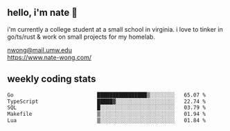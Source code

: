 ## hello, i'm nate 👋
i'm currently a college student at a small school in virginia. i love to tinker in go/ts/rust & work on small projects for my homelab.

nwong@mail.umw.edu <br/>
https://www.nate-wong.com/

## weekly coding stats
<!--START_SECTION:waka-->

```txt
Go                           ████████████████▒░░░░░░░░   65.07 %
TypeScript                   █████▓░░░░░░░░░░░░░░░░░░░   22.74 %
SQL                          █░░░░░░░░░░░░░░░░░░░░░░░░   03.79 %
Makefile                     ▒░░░░░░░░░░░░░░░░░░░░░░░░   01.94 %
Lua                          ▒░░░░░░░░░░░░░░░░░░░░░░░░   01.84 %
```

<!--END_SECTION:waka-->
